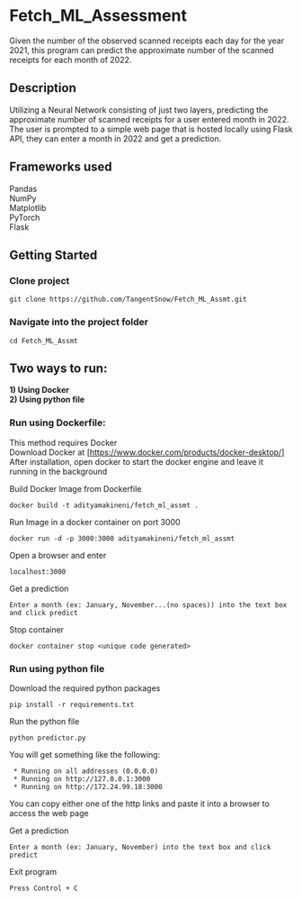 # Fetch_ML_Assessment
Given the number of the observed scanned receipts each day for the year 2021, this program can predict the approximate number of the scanned receipts for each month of 2022.<br>

## Description
Utilizing a Neural Network consisting of just two layers, predicting the approximate number of scanned receipts for a user entered month in 2022.<br>
The user is prompted to a simple web page that is hosted locally using Flask API, they can enter a month in 2022 and get a prediction.<br>

## Frameworks used
Pandas<br>
NumPy<br>
Matplotlib<br>
PyTorch<br>
Flask<br>

## Getting Started
### Clone project
```
git clone https://github.com/TangentSnow/Fetch_ML_Assmt.git
```

### Navigate into the project folder
```
cd Fetch_ML_Assmt
```

## Two ways to run:
**1) Using Docker <br>
2) Using python file**

### Run using Dockerfile:
This method requires Docker<br>
Download Docker at [https://www.docker.com/products/docker-desktop/]<br>
After installation, open docker to start the docker engine and leave it running in the background<br>

Build Docker Image from Dockerfile<br>
```
docker build -t adityamakineni/fetch_ml_assmt .
```

Run Image in a docker container on port 3000<br>
```
docker run -d -p 3000:3000 adityamakineni/fetch_ml_assmt
```

Open a browser and enter
```
localhost:3000
```

Get a prediction
```
Enter a month (ex: January, November...(no spaces)) into the text box and click predict
```

Stop container 
```
docker container stop <unique code generated>
```


### Run using python file
Download the required python packages
```
pip install -r requirements.txt
```
Run the python file
```
python predictor.py
```
You will get something like the following:
```
 * Running on all addresses (0.0.0.0)
 * Running on http://127.0.0.1:3000
 * Running on http://172.24.99.18:3000
```
You can copy either one of the http links and paste it into a browser to access the web page

Get a prediction
```
Enter a month (ex: January, November) into the text box and click predict
```
Exit program
```
Press Control + C
```
